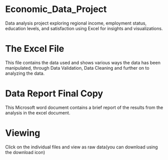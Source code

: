 # Economic_Data_Project
Data analysis project exploring regional income, employment status, education levels, and satisfaction using Excel for insights and visualizations.
# The Excel File
This file contains the data used and shows various ways the data has been manipulated, through Data Validation, Data Cleaning and further on to analyzing the data.
# Data Report Final Copy
This Microsoft word document contains a brief report of the results from the analysis in the excel document.
# Viewing
Click on the individual files and view as raw data(you can download using the download icon)
